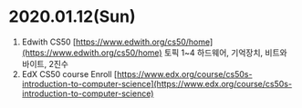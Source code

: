 # 2020.01.12\(Sun\)

1. Edwith CS50 [https://www.edwith.org/cs50/home](https://www.edwith.org/cs50/home) 토픽 1~4 하드웨어, 기억장치, 비트와 바이트, 2진수
2. EdX CS50 course Enroll  [https://www.edx.org/course/cs50s-introduction-to-computer-science](https://www.edx.org/course/cs50s-introduction-to-computer-science)

